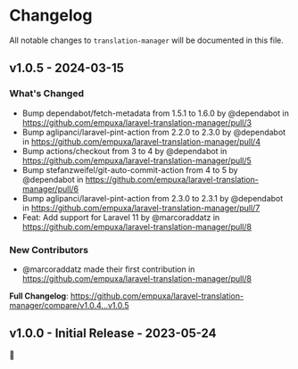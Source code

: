 # Changelog

All notable changes to `translation-manager` will be documented in this file.

## v1.0.5 - 2024-03-15

### What's Changed

* Bump dependabot/fetch-metadata from 1.5.1 to 1.6.0 by @dependabot in https://github.com/empuxa/laravel-translation-manager/pull/3
* Bump aglipanci/laravel-pint-action from 2.2.0 to 2.3.0 by @dependabot in https://github.com/empuxa/laravel-translation-manager/pull/4
* Bump actions/checkout from 3 to 4 by @dependabot in https://github.com/empuxa/laravel-translation-manager/pull/5
* Bump stefanzweifel/git-auto-commit-action from 4 to 5 by @dependabot in https://github.com/empuxa/laravel-translation-manager/pull/6
* Bump aglipanci/laravel-pint-action from 2.3.0 to 2.3.1 by @dependabot in https://github.com/empuxa/laravel-translation-manager/pull/7
* Feat: Add support for Laravel 11 by @marcoraddatz in https://github.com/empuxa/laravel-translation-manager/pull/8

### New Contributors

* @marcoraddatz made their first contribution in https://github.com/empuxa/laravel-translation-manager/pull/8

**Full Changelog**: https://github.com/empuxa/laravel-translation-manager/compare/v1.0.4...v1.0.5

## v1.0.0 - Initial Release - 2023-05-24

🎉
